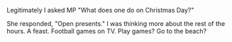 Legitimately I asked MP "What does one do on Christmas Day?"

She responded, "Open presents." I was thinking more about the rest of the hours. A feast. Football games on TV. Play games? Go to the beach?
